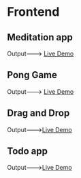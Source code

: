 # Frontend

## Meditation app

Output---> [Live Demo](https://mukeshsankalamaddi.github.io/Frontend/meditation-app-master/)

## Pong Game 

Output---> [Live Demo](https://mukeshsankalamaddi.github.io/Frontend/Pong-Game/)

## Drag and Drop

Output--->[Live Demo](https://mukeshsankalamaddi.github.io/Frontend/Drag-And-Drop/)

## Todo app

Output--->[Live Demo](https://mukeshsankalamaddi.github.io/Frontend/TODO-app)
